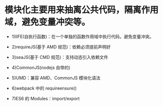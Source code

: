 # 模块化主要用来抽离公共代码，隔离作用域，避免变量冲突等。

- 1)IIFE(自执行函数)：在一个单独的函数作用域中执行代码，避免变量冲突。

- 2)requireJS(基于 AMD 规范)：依赖必须提前声明好

- 3)seaJS(基于 CMD 规范)：支持动态引入依赖文件

- 4)CommonJS(nodejs 自带的)

- 5)UMD：兼容 AMD、CommonJS 模块化语法

- 6)webpack 中的 requireensure()

- 7)ES6 的 Modules：import/export
